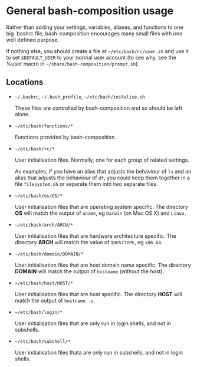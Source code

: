 General bash-composition usage
==============================

Rather than adding your settings, variables, aliases, and functions to one big
.bashrc file, bash-composition encourages many small files with one well
defined purpose.

If nothing else, you should create a file at `~/etc/bash/rc/user.sh` and
use it to set `$DEFAULT_USER` to your normal user account (to see why,
see the %user macro in `~/share/bash-composition/prompt.sh`).


Locations
---------

*   `~/.bashrc`, `~/.bash_profile`, `~/etc/bash/initalise.sh`

    These files are controlled by bash-composition and so should be left
    alone.

*   `~/etc/bash/functions/*`

    Functions provided by bash-composition.

*   `~/etc/bash/rc/*`
    
    User initialisation files. Normally, one for each group of related
    settings.
  
    As examples, if you have an alias that adjusts the behaviour of `ls` and
    an alias that adjusts the behaviour of `df`, you could keep them together
    in a file `filesystem.sh` or separate them into two separate files.

*   `~/etc/bash/os/OS/*`

    User initialisation files that are operating system specific. The
    directory __OS__ will match the output of `uname`, eg `Darwin` (on Mac OS
    X) and `Linux`.

*   `~/etc/bash/arch/ARCH/*`
    
    User initialisation files that are hardware architecture specific. The
    directory __ARCH__ will match the value of `$HOSTTYPE`, eg `x86_64`.

*   `~/etc/bash/domain/DOMAIN/*`

    User initialisation files that are host domain name specific. The
    directory __DOMAIN__ will match the output of `hostname` (without the
    host).

*   `~/etc/bash/host/HOST/*`

    User initialisation files that are host specific. The directory __HOST__
    will match the output of `hostname -s`.

*   `~/etc/bash/login/*`

    User initialisation files that are only run in login shells, and not in
    subshells.

*   `~/etc/bash/subshell/*`

    User initialisation files thata are only run in subshells, and not in
    login shells.
